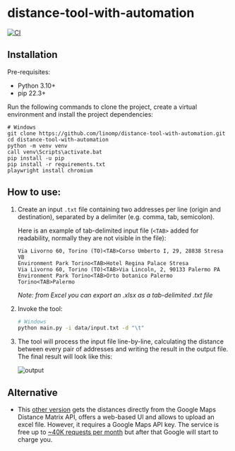 # distance-tool-with-automation

[![CI](https://github.com/linomp/distance-tool-with-automation/actions/workflows/CI.yml/badge.svg)](https://github.com/linomp/distance-tool-with-automation/actions/workflows/CI.yml)

## Installation

Pre-requisites:

- Python 3.10+
- pip 22.3+

Run the following commands to clone the project, create a virtual environment and install the project dependencies:

   ```shell
   # Windows
   git clone https://github.com/linomp/distance-tool-with-automation.git
   cd distance-tool-with-automation
   python -m venv venv
   call venv\Scripts\activate.bat
   pip install -u pip
   pip install -r requirements.txt
   playwright install chromium
   ```

## How to use:

1. Create an input `.txt` file containing two addresses per line (origin and
   destination), separated by a delimiter (e.g. comma, tab, semicolon).

   Here is an example of tab-delimited input file (`<TAB>` added for readability, normally they are not visible in the
   file):

    ```text
    Via Livorno 60, Torino (TO)<TAB>Corso Umberto I, 29, 28838 Stresa VB
    Environment Park Torino<TAB>Hotel Regina Palace Stresa
    Via Livorno 60, Torino (TO)<TAB>Via Lincoln, 2, 90133 Palermo PA
    Environment Park Torino<TAB>Orto botanico Palermo
    Torino<TAB>Palermo
    ```

   _Note: from Excel you can export an .xlsx as a tab-delimited .txt file_


2. Invoke the tool:
    ```bash
    # Windows
    python main.py -i data/input.txt -d "\t"
    ```

2. The tool will process the input file line-by-line, calculating the distance between every pair of addresses and
   writing the
   result in the output file. The final result will look like this:

   ![output](https://user-images.githubusercontent.com/40581019/223180449-9546dba8-ce92-4505-a840-382b33e82a0c.png)

## Alternative

- This [other version](https://github.com/linomp/distance-tool) gets the distances directly from the Google Maps
  Distance Matrix API, offers a web-based UI and allows to upload an excel file. However, it requires a Google Maps API
  key. The service is free up to [~40K requests per month](https://mapsplatform.google.com/pricing/) but after that
  Google will start to charge you.
